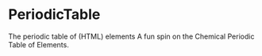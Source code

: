 # PeriodicTable
The periodic table of (HTML) elements
A fun spin on the Chemical Periodic Table of Elements. 
